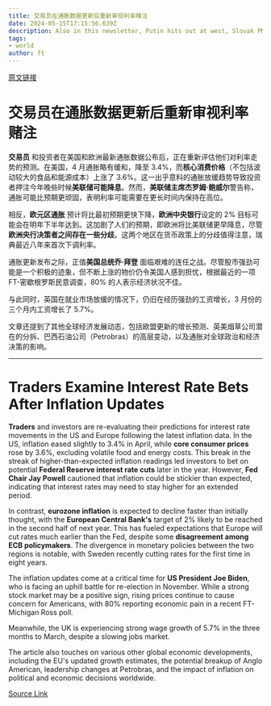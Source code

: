 ```yaml
---
title: 交易员在通胀数据更新后重新审视利率赌注
date: 2024-05-15T17:15:56.639Z
description: Also in this newsletter, Putin hits out at west, Slovak PM shot, measuring productivity in the office
tags: 
- world
author: ft
---
```


[原文链接](https://ft.com/content/d8674b75-c439-4b0d-a9d1-b86528126263)

# **交易员**在通胀数据更新后重新审视利率赌注

**交易员** 和投资者在美国和欧洲最新通胀数据公布后，正在重新评估他们对利率走势的预测。在美国，4 月通胀略有缓和，降至 3.4%，而**核心消费价格**（不包括波动较大的食品和能源成本）上涨了 3.6%。这一出乎意料的通胀放缓趋势导致投资者押注今年晚些时候**美联储可能降息**。然而，**美联储主席杰罗姆·鲍威尔**警告称，通胀可能比预期更顽固，表明利率可能需要在更长时间内保持在高位。

相反，**欧元区通胀** 预计将比最初预期更快下降，**欧洲中央银行**设定的 2% 目标可能会在明年下半年达到。这加剧了人们的预期，即欧洲将比美联储更早降息，尽管**欧洲央行决策者之间存在一些分歧**。这两个地区在货币政策上的分歧值得注意，瑞典最近八年来首次下调利率。

通胀更新发布之际，正值**美国总统乔·拜登** 面临艰难的连任之战。尽管股市强劲可能是一个积极的迹象，但不断上涨的物价仍令美国人感到担忧，根据最近的一项 FT-密歇根罗斯民意调查，80% 的人表示经济状况不佳。

与此同时，英国在就业市场放缓的情况下，仍旧在经历强劲的工资增长，3 月份的三个月内工资增长了 5.7%。

文章还提到了其他全球经济发展动态，包括欧盟更新的增长预测、英美烟草公司潜在的分拆、巴西石油公司（Petrobras）的高层变动，以及通胀对全球政治和经济决策的影响。

---

# Traders Examine Interest Rate Bets After Inflation Updates

**Traders** and investors are re-evaluating their predictions for interest rate movements in the US and Europe following the latest inflation data. In the US, inflation eased slightly to 3.4% in April, while **core consumer prices** rose by 3.6%, excluding volatile food and energy costs. This break in the streak of higher-than-expected inflation readings led investors to bet on potential **Federal Reserve interest rate cuts** later in the year. However, **Fed Chair Jay Powell** cautioned that inflation could be stickier than expected, indicating that interest rates may need to stay higher for an extended period. 

In contrast, **eurozone inflation** is expected to decline faster than initially thought, with the **European Central Bank's** target of 2% likely to be reached in the second half of next year. This has fueled expectations that Europe will cut rates much earlier than the Fed, despite some **disagreement among ECB policymakers**. The divergence in monetary policies between the two regions is notable, with Sweden recently cutting rates for the first time in eight years. 

The inflation updates come at a critical time for **US President Joe Biden**, who is facing an uphill battle for re-election in November. While a strong stock market may be a positive sign, rising prices continue to cause concern for Americans, with 80% reporting economic pain in a recent FT-Michigan Ross poll. 

Meanwhile, the UK is experiencing strong wage growth of 5.7% in the three months to March, despite a slowing jobs market. 

The article also touches on various other global economic developments, including the EU's updated growth estimates, the potential breakup of Anglo American, leadership changes at Petrobras, and the impact of inflation on political and economic decisions worldwide.

[Source Link](https://ft.com/content/d8674b75-c439-4b0d-a9d1-b86528126263)

